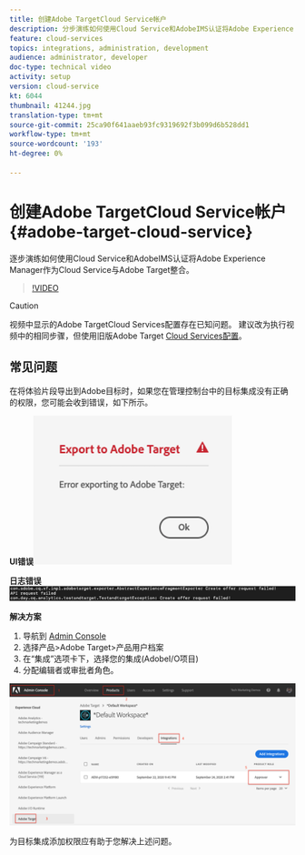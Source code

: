 ```yaml
---
title: 创建Adobe TargetCloud Service帐户
description: 分步演练如何使用Cloud Service和AdobeIMS认证将Adobe Experience Manager作为Cloud Service与Adobe Target整合
feature: cloud-services
topics: integrations, administration, development
audience: administrator, developer
doc-type: technical video
activity: setup
version: cloud-service
kt: 6044
thumbnail: 41244.jpg
translation-type: tm+mt
source-git-commit: 25ca90f641aaeb93fc9319692f3b099d6b528dd1
workflow-type: tm+mt
source-wordcount: '193'
ht-degree: 0%

---
```



# 创建Adobe TargetCloud Service帐户 {#adobe-target-cloud-service}

逐步演练如何使用Cloud Service和AdobeIMS认证将Adobe Experience Manager作为Cloud Service与Adobe Target整合。

>[!VIDEO](https://video.tv.adobe.com/v/41244?quality=12&learn=on)

>[!CAUTION]
>
>视频中显示的Adobe TargetCloud Services配置存在已知问题。 建议改为执行视频中的相同步骤，但使用旧版Adobe Target [Cloud Services配置](https://docs.adobe.com/content/help/en/experience-manager-learn/aem-target-tutorial/aem-target-implementation/using-aem-cloud-services.html)。

## 常见问题

在将体验片段导出到Adobe目标时，如果您在管理控制台中的目标集成没有正确的权限，您可能会收到错误，如下所示。

**UI错误**![目标API UI错误](assets/error-target-offer.png)

**日志错误**![目标API控制台错误](assets/target-console-error.png)


**解决方案**

1. 导航到 [Admin Console](https://adminconsole.adobe.com/)
2. 选择产品>Adobe Target>产品用户档案
3. 在“集成”选项卡下，选择您的集成(AdobeI/O项目)
4. 分配编辑者或审批者角色。

![目标API错误](assets/target-permissions.png)

为目标集成添加权限应有助于您解决上述问题。